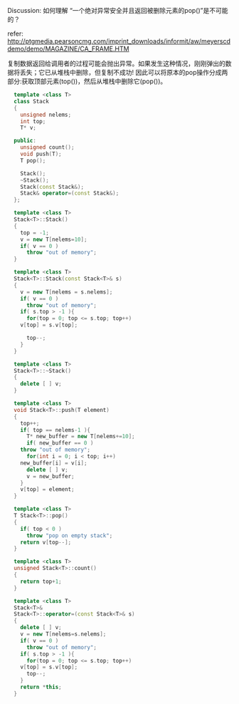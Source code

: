 Discussion: 如何理解 “一个绝对异常安全并且返回被删除元素的pop()”是不可能的？

refer: http://ptgmedia.pearsoncmg.com/imprint_downloads/informit/aw/meyerscddemo/demo/MAGAZINE/CA_FRAME.HTM

复制数据返回给调用者的过程可能会抛出异常。如果发生这种情况，刚刚弹出的数据将丢失；它已从堆栈中删除，但复制不成功!
因此可以将原本的pop操作分成两部分:获取顶部元素(top())，然后从堆栈中删除它(pop())。

```c++
  template <class T>
  class Stack
  {
    unsigned nelems;
    int top;
    T* v;

  public:
    unsigned count();
    void push(T);
    T pop();

    Stack();
    ~Stack();
    Stack(const Stack&);
    Stack& operator=(const Stack&);
  };

  template <class T>
  Stack<T>::Stack()
  {
    top = -1;
    v = new T[nelems=10];
    if( v == 0 )
      throw "out of memory";
  }

  template <class T>
  Stack<T>::Stack(const Stack<T>& s)
  {
    v = new T[nelems = s.nelems];
    if( v == 0 )
      throw "out of memory";
    if( s.top > -1 ){
      for(top = 0; top <= s.top; top++)
	v[top] = s.v[top];

      top--;
    }
  }

  template <class T>
  Stack<T>::~Stack()
  {
    delete [ ] v;
  }

  template <class T>
  void Stack<T>::push(T element)
  {
    top++;
    if( top == nelems-1 ){
      T* new_buffer = new T[nelems+=10];
      if( new_buffer == 0 )
	throw "out of memory";
      for(int i = 0; i < top; i++)
	new_buffer[i] = v[i];
      delete [ ] v;
      v = new_buffer;
    }
    v[top] = element;
  }

  template <class T>
  T Stack<T>::pop()
  {
    if( top < 0 )
      throw "pop on empty stack";
    return v[top--];
  }

  template <class T>
  unsigned Stack<T>::count()
  {
    return top+1;
  }

  template <class T>
  Stack<T>&
  Stack<T>::operator=(const Stack<T>& s)
  {
    delete [ ] v;
    v = new T[nelems=s.nelems];
    if( v == 0 )
      throw "out of memory";
    if( s.top > -1 ){
      for(top = 0; top <= s.top; top++)
	v[top] = s.v[top];
      top--;
    }
    return *this;
  }
```